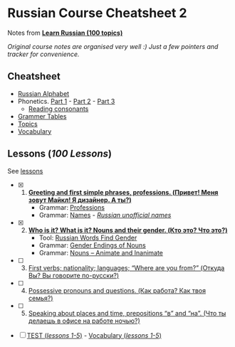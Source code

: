 # Russian Course Cheatsheet 2

 Notes from [**Learn Russian (100 topics)**](https://learnrussian.github.io/)

 *Original course notes are organised very well :) Just a few pointers and tracker for convenience.*

## Cheatsheet
- [Russian Alphabet](https://learnrussian.github.io/alphabet/)
- Phonetics. [Part 1](https://learnrussian.github.io/phonetics/) - [Part 2](https://learnrussian.github.io/phonetics/part-2/) - [Part 3](https://learnrussian.github.io/phonetics/part-3/)
    - [Reading consonants](https://github.com/hlltarakci/my_small_world_of_curiosity/blob/main/russian/russian_reading_consonants_cheatsheet.png) 
- [Grammer Tables](https://learnrussian.github.io/grammar-tables/)
- [Topics](https://learnrussian.github.io/topics/)
- [Vocabulary](https://learnrussian.github.io/vocabulary/)

## Lessons (*100 Lessons*)
See [lessons](https://learnrussian.github.io/lessons/)
- [x] 1. [**Greeting and first simple phrases, professions. (Привет! Меня зовут Майкл! Я дизайнер. А ты?)**](https://learnrussian.github.io/lessons/greeting-first-simple-phrases-professions/)
     - Grammar: [Professions](https://learnrussian.github.io/grammar-tables/professions/)
     - Grammar: [Names](https://learnrussian.github.io/grammar-tables/names/) - [*Russian unofficial names*](https://github.com/hlltarakci/my_small_world_of_curiosity/blob/main/russian/russian_unofficial_names_cheatsheet.png)
- [x] 2. [**Who is it? What is it? Nouns and their gender. (Кто это? Что это?)**](https://learnrussian.github.io/lessons/nouns-their-gender/)
     - Tool: [Russian Words Find Gender](https://www.russiantools.com/en/russian-words-find-what-gender-it-is)
     - Grammar: [Gender Endings of Nouns](https://learnrussian.github.io/grammar-tables/gender-endings-of-nouns/)
     - Grammar: [Nouns – Animate and Inanimate](https://learnrussian.github.io/grammar-tables/nouns-animate-and-inanimate/)
- [ ] 3. [First verbs; nationality; languages; “Where are you from?” (Откуда Вы? Вы говорите по-русски?)](https://learnrussian.github.io/lessons/first-verbs-nationality/)
- [ ] 4. [Possessive pronouns and questions. (Как работа? Как твоя семья?)](https://learnrussian.github.io/lessons/possessive-pronouns-questions/)
- [ ] 5. [Speaking about places and time, prepositions “в” and “на”. (Что ты делаешь в офисе на работе ночью?)](https://learnrussian.github.io/lessons/speaking-places-time-prepositions/)
- [ ] [TEST (*lessons 1-5*)](https://learnrussian.github.io/tests/test-1/) - [Vocabulary (*lessons 1-5*)](https://learnrussian.github.io/vocabulary/lesson-1-5/)


